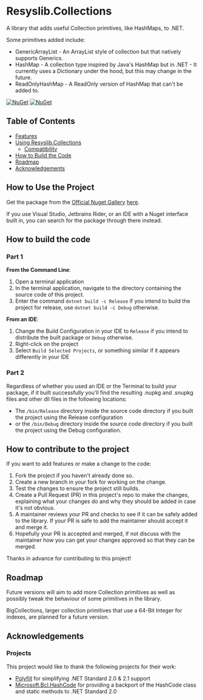 ﻿# Resyslib.Collections
A library that adds useful Collection primitives, like HashMaps, to .NET.

Some primitives added include:
* GenericArrayList - An ArrayList style of collection but that natively supports Generics.
* HashMap - A collection type inspired by Java's HashMap but in .NET - It currently uses a Dictionary under the hood, but this may change in the future.
* ReadOnlyHashMap - A ReadOnly version of HashMap that can't be added to.

[![NuGet](https://img.shields.io/nuget/v/AlastairLundy.Resyslib.Collections.svg)](https://www.nuget.org/packages/AlastairLundy.Resyslib.Collections/) 
[![NuGet](https://img.shields.io/nuget/dt/AlastairLundy.Resyslib.Collections.svg)](https://www.nuget.org/packages/AlastairLundy.Resyslib.Collections/)

## Table of Contents
* [Features](#features)
* [Using Resyslib.Collections](#how-to-use-this-project)
    * [Compatibility](#compatibility)
*  [How to Build the Code](#how-to-build-the-code)
* [Roadmap](#roadmap)
* [Acknowledgements](#acknowledgements)

## How to Use the Project
Get the package from the [Official Nuget Gallery](https://nuget.org/) [here](https://www.nuget.org/packages/AlastairLundy.Resyslib.Collections).

If you use Visual Studio, Jetbrains Rider, or an IDE with a Nuget interface built in, you can search for the package through there instead.

## How to build the code

### Part 1
**From the Command Line**: 
1. Open a terminal application
2. In the terminal application, navigate to the directory containing the source code of this project.
3. Enter the command ``dotnet build -c Release`` if you intend to build the project for release, use ``dotnet build -c Debug`` otherwise.

**From an IDE**:
1. Change the Build Configuration in your IDE to ``Release`` if you intend to distribute the built package or ``Debug`` otherwise.
2. Right-click on the project 
3. Select ``Build Selected Projects``, or something similar if it appears differently in your IDE

### Part 2
Regardless of whether you used an IDE or the Terminal to build your package, if it built successfully you'll find the resulting .nupkg and .snupkg files and other dll files in the following locations:
* The ```/bin/Release``` directory inside the source code directory if you built the project using the Release configuration
* or the ``/bin/Debug`` directory inside the source code directory if you built the project using the Debug configuration.

## How to contribute to the project
If you want to add features or make a change to the code:
1. Fork the project if you haven't already done so.
2. Create a new branch in your fork for working on the change.
3. Test the changes to ensure the project still builds.
4. Create a Pull Request (PR) in this project's repo to make the changes, explaining what your changes do and why they should be added in case it's not obvious.
5. A maintainer reviews your PR and checks to see if it can be safely added to the library. If your PR is safe to add the maintainer should accept it and merge it.
6. Hopefully your PR is accepted and merged, if not discuss with the maintainer how you can get your changes approved so that they can be merged.

Thanks in advance for contributing to this project!

## Roadmap
Future versions will aim to add more Collection primitives as well as possibly tweak the behaviour of some primitives in the library.

BigCollections, larger collection primitives that use a 64-Bit Integer for indexes, are planned for a future version.

## Acknowledgements

### Projects
This project would like to thank the following projects for their work:
* [Polyfill](https://github.com/SimonCropp/Polyfill) for simplifying .NET Standard 2.0 & 2.1 support
* [Microsoft.Bcl.HashCode](https://github.com/dotnet/maintenance-packages) for providing a backport of the HashCode class and static methods to .NET Standard 2.0
